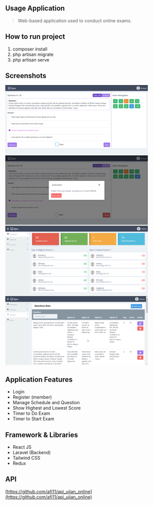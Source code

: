 ## Usage Application
> Web-based application used to conduct online exams.

## How to run project
1. composer install
2. php artisan migrate
3. php artisan serve

## Screenshots
<p align="left">
  <img src="./screenshots/exam.png" width="450">
  <img src="./screenshots/finish.png" width="450">
  <img src="./screenshots/dashboard.png" width="450">
  <img src="./screenshots/question.png" width="450">
</p>

## Application Features
- Login
- Register (member)
- Manage Schedule and Question
- Show Highest and Lowest Score
- Timer to Do Exam
- Timer to Start Exam

## Framework & Libraries
- React JS
- Laravel (Backend)
- Tailwind CSS
- Redux

## API
[https://github.com/afi11/api_ujian_online](https://github.com/afi11/api_ujian_online)